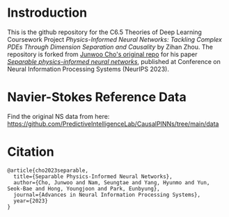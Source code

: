 # Instroduction
This is the github repository for the C6.5 Theories of Deep Learning Coursework Project *Physics-Informed Neural Networks: Tackling Complex
PDEs Through Dimension Separation and Causality* by Zihan Zhou. The repository is forked from [Junwoo Cho's original repo](https://jwcho5576.github.io/spinn.github.io/) for his paper  [*Separable physics-informed neural networks*](https://arxiv.org/abs/2306.15969), published at Conference on Neural Information Processing Systems (NeurIPS 2023).


# Navier-Stokes Reference Data
Find the original NS data from here: https://github.com/PredictiveIntelligenceLab/CausalPINNs/tree/main/data

# Citation

```
@article{cho2023separable,
  title={Separable Physics-Informed Neural Networks},
  author={Cho, Junwoo and Nam, Seungtae and Yang, Hyunmo and Yun, Seok-Bae and Hong, Youngjoon and Park, Eunbyung},
  journal={Advances in Neural Information Processing Systems},
  year={2023}
}
```
